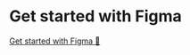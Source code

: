 # Get started with Figma

[Get started with Figma 🔗](https://www.coursera.org/learn/introduction-to-networking-and-Cloud-computing/supplement/4FSmh/get-started-with-figma)
